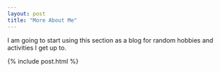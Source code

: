 ```yaml
---
layout: post
title: "More About Me"
---
```

I am going to start using this section as a blog for random hobbies and activities I get up to. 

{% include post.html %}